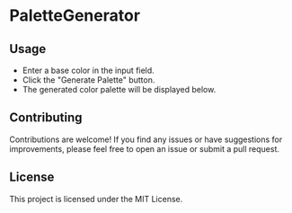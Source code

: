 # PaletteGenerator
## Usage
- Enter a base color in the input field.
- Click the "Generate Palette" button.
- The generated color palette will be displayed below.

## Contributing
Contributions are welcome! If you find any issues or have suggestions for improvements, please feel free to open an issue or submit a pull request.

## License
This project is licensed under the MIT License.
